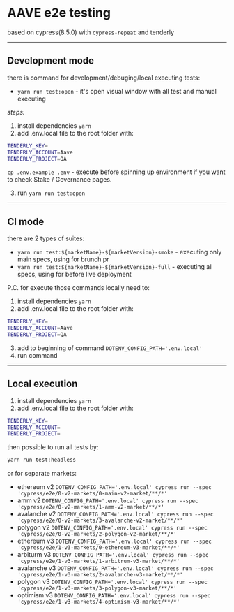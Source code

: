 # AAVE e2e testing

based on cypress(8.5.0) with `cypress-repeat` and tenderly

---

## Development mode

there is command for development/debuging/local executing tests:

- `yarn run test:open` - it's open visual window with all test and manual executing

_steps:_

1. install dependencies `yarn`
2. add .env.local file to the root folder with:


```sh
TENDERLY_KEY=
TENDERLY_ACCOUNT=Aave
TENDERLY_PROJECT=QA
```

`cp .env.example .env` - execute before spinning up environment if you want to check Stake / Governance pages.

3. run `yarn run test:open`

---

## CI mode

there are 2 types of suites:

- `yarn run test:${marketName}-${marketVersion}-smoke` - executing only main specs, using for brunch pr
- `yarn run test:${marketName}-${marketVersion}-full` - executing all specs, using for before live deployment

P.C. for execute those commands locally need to:

1. install dependencies `yarn`
2. add .env.local file to the root folder with:

```sh
TENDERLY_KEY=
TENDERLY_ACCOUNT=Aave
TENDERLY_PROJECT=QA
```

3. add to beginning of command `DOTENV_CONFIG_PATH='.env.local'`
4. run command

---
## Local execution

1. install dependencies `yarn`
2. add .env.local file to the root folder with:

```sh
TENDERLY_KEY=
TENDERLY_ACCOUNT=
TENDERLY_PROJECT=
```

then possible to run all tests by:
```sh
yarn run test:headless
```
or for separate markets:
- ethereum v2 `DOTENV_CONFIG_PATH='.env.local' cypress run --spec 'cypress/e2e/0-v2-markets/0-main-v2-market/**/*'`
- amm v2 `DOTENV_CONFIG_PATH='.env.local' cypress run --spec 'cypress/e2e/0-v2-markets/1-amm-v2-market/**/*'`
- avalanche v2 `DOTENV_CONFIG_PATH='.env.local' cypress run --spec 'cypress/e2e/0-v2-markets/3-avalanche-v2-market/**/*'`
- polygon v2 `DOTENV_CONFIG_PATH='.env.local' cypress run --spec 'cypress/e2e/0-v2-markets/2-polygon-v2-market/**/*'`
- ethereum v3 `DOTENV_CONFIG_PATH='.env.local' cypress run --spec 'cypress/e2e/1-v3-markets/0-ethereum-v3-market/**/*'`
- arbiturm v3 `DOTENV_CONFIG_PATH='.env.local' cypress run --spec 'cypress/e2e/1-v3-markets/1-arbitrum-v3-market/**/*'`
- avalanche v3 `DOTENV_CONFIG_PATH='.env.local' cypress run --spec 'cypress/e2e/1-v3-markets/2-avalanche-v3-market/**/*'`
- polygon v3 `DOTENV_CONFIG_PATH='.env.local' cypress run --spec 'cypress/e2e/1-v3-markets/3-polygon-v3-market/**/*'`
- optimism v3 `DOTENV_CONFIG_PATH='.env.local' cypress run --spec 'cypress/e2e/1-v3-markets/4-optimism-v3-market/**/*'`
